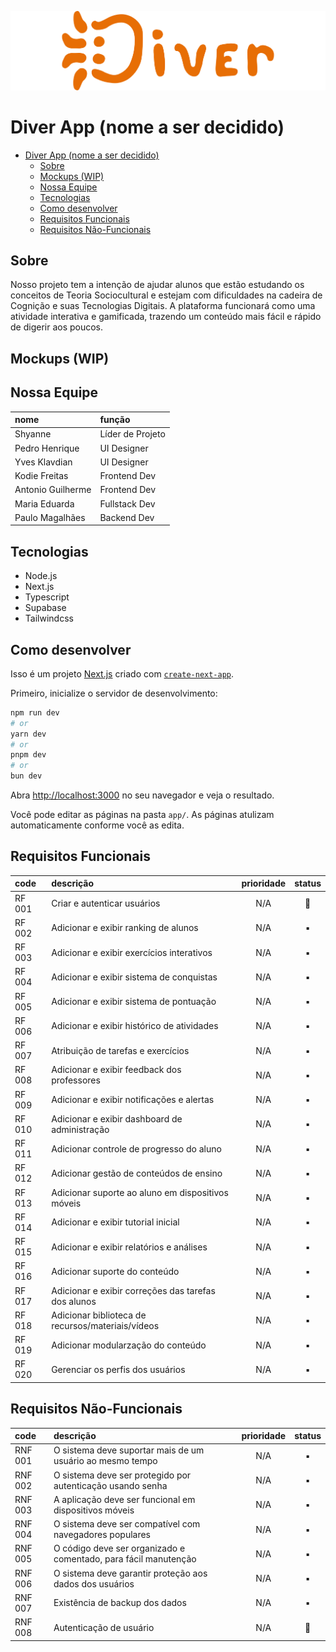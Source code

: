 ![logo](/public/Logo.png)

# Diver App (nome a ser decidido)

- [Diver App (nome a ser decidido)](#diver-app-nome-a-ser-decidido)
	- [Sobre](#sobre)
	- [Mockups (WIP)](#mockups-wip)
	- [Nossa Equipe](#nossa-equipe)
	- [Tecnologias](#tecnologias)
	- [Como desenvolver](#como-desenvolver)
	- [Requisitos Funcionais](#requisitos-funcionais)
	- [Requisitos Não-Funcionais](#requisitos-não-funcionais)

## Sobre

Nosso projeto tem a intenção de ajudar alunos que estão estudando os conceitos de Teoria Sociocultural e estejam com dificuldades na cadeira de Cognição e suas Tecnologias Digitais. A plataforma funcionará como uma atividade interativa e gamificada, trazendo um conteúdo mais fácil e rápido de digerir aos poucos.

## Mockups (WIP)

## Nossa Equipe

| nome              | função           |
| :---------------- | :--------------- |
| Shyanne           | Líder de Projeto |
| Pedro Henrique    | UI Designer      |
| Yves Klavdian     | UI Designer      |
| Kodie Freitas     | Frontend Dev     |
| Antonio Guilherme | Frontend Dev     |
| Maria Eduarda     | Fullstack Dev    |
| Paulo Magalhães   | Backend Dev      |

## Tecnologias

-   Node.js
-   Next.js
-   Typescript
-   Supabase
-   Tailwindcss

## Como desenvolver

Isso é um projeto [Next.js](https://nextjs.org) criado com [`create-next-app`](https://nextjs.org/docs/app/api-reference/cli/create-next-app).

Primeiro, inicialize o servidor de desenvolvimento:

```bash
npm run dev
# or
yarn dev
# or
pnpm dev
# or
bun dev
```

Abra [http://localhost:3000](http://localhost:3000) no seu navegador e veja o resultado.

Você pode editar as páginas na pasta `app/`. As páginas atulizam automaticamente conforme você as edita.

## Requisitos Funcionais

| code   | descrição                                           | prioridade | status |
| :----- | :-------------------------------------------------- | :--------: | :----: |
| RF 001 | Criar e autenticar usuários                         |    N/A     |   🚧   |
| RF 002 | Adicionar e exibir ranking de alunos                |    N/A     |   ▪️   |
| RF 003 | Adicionar e exibir exercícios interativos           |    N/A     |   ▪️   |
| RF 004 | Adicionar e exibir sistema de conquistas            |    N/A     |   ▪️   |
| RF 005 | Adicionar e exibir sistema de pontuação             |    N/A     |   ▪️   |
| RF 006 | Adicionar e exibir histórico de atividades          |    N/A     |   ▪️   |
| RF 007 | Atribuição de tarefas e exercícios                  |    N/A     |   ▪️   |
| RF 008 | Adicionar e exibir feedback dos professores         |    N/A     |   ▪️   |
| RF 009 | Adicionar e exibir notificações e alertas           |    N/A     |   ▪️   |
| RF 010 | Adicionar e exibir dashboard de administração       |    N/A     |   ▪️   |
| RF 011 | Adicionar controle de progresso do aluno            |    N/A     |   ▪️   |
| RF 012 | Adicionar gestão de conteúdos de ensino             |    N/A     |   ▪️   |
| RF 013 | Adicionar suporte ao aluno em dispositivos móveis   |    N/A     |   ▪️   |
| RF 014 | Adicionar e exibir tutorial inicial                 |    N/A     |   ▪️   |
| RF 015 | Adicionar e exibir relatórios e análises            |    N/A     |   ▪️   |
| RF 016 | Adicionar suporte do conteúdo                       |    N/A     |   ▪️   |
| RF 017 | Adicionar e exibir correções das tarefas dos alunos |    N/A     |   ▪️   |
| RF 018 | Adicionar biblioteca de recursos/materiais/vídeos   |    N/A     |   ▪️   |
| RF 019 | Adicionar modularzação do conteúdo                  |    N/A     |   ▪️   |
| RF 020 | Gerenciar os perfis dos usuários                    |    N/A     |   ▪️   |

## Requisitos Não-Funcionais

| code    | descrição                                                       | prioridade | status |
| :------ | :-------------------------------------------------------------- | :--------: | :----: |
| RNF 001 | O sistema deve suportar mais de um usuário ao mesmo tempo       |    N/A     |   ▪️   |
| RNF 002 | O sistema deve ser protegido por autenticação usando senha      |    N/A     |   ▪️   |
| RNF 003 | A aplicação deve ser funcional em dispositivos móveis           |    N/A     |   ▪️   |
| RNF 004 | O sistema deve ser compatível com navegadores populares         |    N/A     |   ▪️   |
| RNF 005 | O código deve ser organizado e comentado, para fácil manutenção |    N/A     |   ▪️   |
| RNF 006 | O sistema deve garantir proteção aos dados dos usuários         |    N/A     |   ▪️   |
| RNF 007 | Existência de backup dos dados                                  |    N/A     |   ▪️   |
| RNF 008 | Autenticação de usuário                                         |    N/A     |   🚧   |
